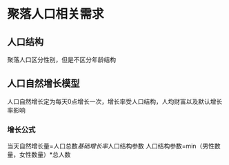 ﻿# 聚落人口相关需求

## 人口结构

聚落人口区分性别，但是不区分年龄结构

## 人口自然增长模型

人口自然增长定为每天0点增长一次，增长率受人口结构，人均财富以及默认增长率影响

### 增长公式

当天自然增长量=人口总数*基础增长率*人口结构参数
人口结构参数=min（男性数量，女性数量）*总人数